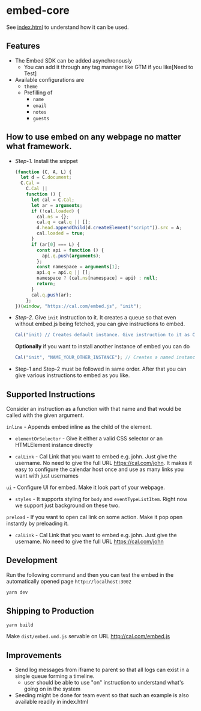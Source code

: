 # embed-core

See [index.html](index.html) to understand how it can be used.

## Features

- The Embed SDK can be added asynchronously
  - You can add it through any tag manager like GTM if you like[Need to Test]
- Available configurations are
  - `theme`
  - Prefilling of
    - `name`
    - `email`
    - `notes`
    - `guests`

## How to use embed on any webpage no matter what framework.

- _Step-1._ Install the snippet

  ```javascript
  (function (C, A, L) {
    let d = C.document;
    C.Cal =
      C.Cal ||
      function () {
        let cal = C.Cal;
        let ar = arguments;
        if (!cal.loaded) {
          cal.ns = {};
          cal.q = cal.q || [];
          d.head.appendChild(d.createElement("script")).src = A;
          cal.loaded = true;
        }
        if (ar[0] === L) {
          const api = function () {
            api.q.push(arguments);
          };
          const namespace = arguments[1];
          api.q = api.q || [];
          namespace ? (cal.ns[namespace] = api) : null;
          return;
        }
        cal.q.push(ar);
      };
  })(window, "https://cal.com/embed.js", "init");
  ```

- _Step-2_. Give `init` instruction to it. It creates a queue so that even without embed.js being fetched, you can give instructions to embed.

  ```javascript
  Cal("init) // Creates default instance. Give instruction to it as Cal("instruction")
  ```

  **Optionally** if you want to install another instance of embed you can do

  ```javascript
  Cal("init", "NAME_YOUR_OTHER_INSTANCE"); // Creates a named instance. Give instructions to it as Cal.ns.NAME_YOUR_OTHER_INSTANCE("instruction")
  ```

- Step-1 and Step-2 must be followed in same order. After that you can give various instructions to embed as you like.

## Supported Instructions

Consider an instruction as a function with that name and that would be called with the given argument.

`inline` - Appends embed inline as the child of the element.

- `elementOrSelector` - Give it either a valid CSS selector or an HTMLElement instance directly

- `calLink` - Cal Link that you want to embed e.g. john. Just give the username. No need to give the full URL <https://cal.com/john>. It makes it easy to configure the calendar host once and use as many links you want with just usernames

`ui` - Configure UI for embed. Make it look part of your webpage.

- `styles` - It supports styling for `body` and `eventTypeListItem`. Right now we support just background on these two.

`preload` - If you want to open cal link on some action. Make it pop open instantly by preloading it.

- `calLink` - Cal Link that you want to embed e.g. john. Just give the username. No need to give the full URL <https://cal.com/john>

## Development

Run the following command and then you can test the embed in the automatically opened page `http://localhost:3002`

```bash
yarn dev
```

## Shipping to Production

```bash
yarn build
```

Make `dist/embed.umd.js` servable on URL http://cal.com/embed.js


## Improvements

- Send log messages from iframe to parent so that all logs can exist in a single queue forming a timeline.
  - user should be able to use "on" instruction to understand what's going on in the system
- Seeding might be done for team event so that such an example is also available readily in index.html